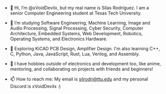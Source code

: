 - 👋 Hi, I’m @xVoidDevilx, but my real name is Silas Rodriguez. I am a senior Computer Engineering student at Texas Tech University.

- 👀 I’m studying Software Engineering, Machine Learning, Image and Audio Processing, Signal Processing, Cyber Security, Computer Architecture, Embedded Systems, Web Development, Robotics, Operating Systems, and Electronics Hardware.

- 🌱 Exploring KiCAD PCB Design, Amplifier Design. I'm also learning C++, C, Python, Java, JavaScript, Rust, Lua, Verilog, and Assembly.

- 💞️ I have hobbies outside of electronics and development too, like anime, mentoring, and collaborating on projects with friends and beginners!

- 📫 How to reach me: My email is silrodri@ttu.edu and my personal Discord is xVoidDevilx :)
